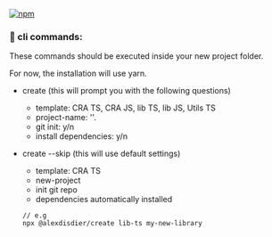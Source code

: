 [![npm](https://img.shields.io/npm/v/create-project)](https://www.npmjs.com/package/@alexdisdier/create-project)

### 🚧 cli commands:

These commands should be executed inside your new project folder.

For now, the installation will use yarn.

- create (this will prompt you with the following questions)

  - template: CRA TS, CRA JS, lib TS, lib JS, Utils TS
  - project-name: ''.
  - git init: y/n
  - install dependencies: y/n

- create --skip (this will use default settings)

  - template: CRA TS
  - new-project
  - init git repo
  - dependencies automatically installed

  ```
  // e.g
  npx @alexdisdier/create lib-ts my-new-library
  ```
